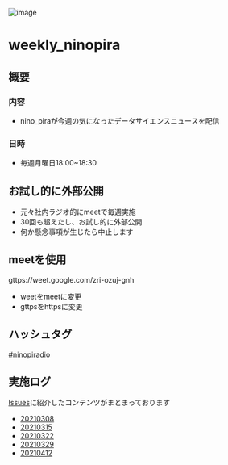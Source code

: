 ![image](https://user-images.githubusercontent.com/17809221/112240577-ea0d1200-8c8b-11eb-9422-648e132a88cd.png)

# weekly_ninopira

## 概要

### 内容
- nino_piraが今週の気になったデータサイエンスニュースを配信

### 日時
- 毎週月曜日18:00~18:30


## お試し的に外部公開
- 元々社内ラジオ的にmeetで毎週実施
- 30回も超えたし、お試し的に外部公開
- 何か懸念事項が生じたら中止します

## meetを使用
 gttps://weet.google.com/zri-ozuj-gnh
 
- weetをmeetに変更
- gttpsをhttpsに変更


## ハッシュタグ
[#ninopiradio](https://twitter.com/hashtag/ninopiradio?src=hashtag_click)





## 実施ログ

[Issues](https://github.com/ninopira/weekly_ninopira/issues)に紹介したコンテンツがまとまっております

- [20210308](https://github.com/ninopira/weekly_ninopira/issues/1)
- [20210315](https://github.com/ninopira/weekly_ninopira/issues/2)
- [20210322](https://github.com/ninopira/weekly_ninopira/issues/3)
- [20210329](https://github.com/ninopira/weekly_ninopira/issues/4)
- [20210412](https://github.com/ninopira/weekly_ninopira/issues/5)

